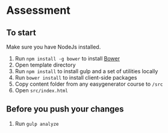 Assessment
=======
## To start

Make sure you have NodeJs installed.

1. Run `npm install -g bower` to install [Bower](http://bower.io/)
2. Open template directory
3. Run `npm install` to install gulp and a set of utilities locally
4. Run `bower install` to install client-side packages
5. Copy content folder from any easygenerator course to `/src`
6. Open `src/index.html`

## Before you push your changes
1. Run `gulp analyze`